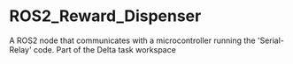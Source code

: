 # ROS2_Reward_Dispenser
A ROS2 node that communicates with a microcontroller running the 'Serial-Relay' code. Part of the Delta task workspace
